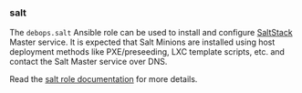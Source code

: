 ### salt

The `debops.salt` Ansible role can be used to install and configure
[SaltStack](https://saltstack.com/) Master service. It is expected that
Salt Minions are installed using host deployment methods like
PXE/preseeding, LXC template scripts, etc. and contact the Salt Master
service over DNS.

Read the [salt role documentation](https://docs.debops.org/en/HEAD/ansible/roles/salt/) for more details.
